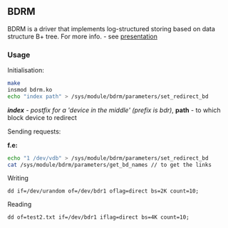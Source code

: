 ## BDRM 
BDRM is a driver that implements log-structured storing based on data structure B+ tree.
For more info. - see [presentation](https://github.com/qrutyy/ldd/blob/main/blockdev/bdrm/LogStructuredStoringBasedOnB+Tree.pdf)

### Usage
Initialisation:
```bash
make
insmod bdrm.ko
echo "index path" > /sys/module/bdrm/parameters/set_redirect_bd
```
***index** - postfix for a 'device in the middle' (prefix is bdr)*, **path** - to which block device to redirect

Sending requests: 

**f.e:**
```bash
echo "1 /dev/vdb" > /sys/module/bdrm/parameters/set_redirect_bd
cat /sys/module/bdrm/parameters/get_bd_names // to get the links
```
Writing
```
dd if=/dev/urandom of=/dev/bdr1 oflag=direct bs=2K count=10;
```
Reading
```
dd of=test2.txt if=/dev/bdr1 iflag=direct bs=4K count=10; 
```
